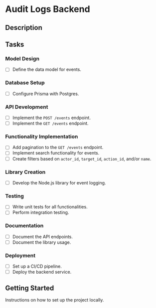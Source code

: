# Audit Logs Backend

## Description

## Tasks

### Model Design
- [ ] Define the data model for events.

### Database Setup
- [ ] Configure Prisma with Postgres.

### API Development
- [ ] Implement the `POST /events` endpoint.
- [ ] Implement the `GET /events` endpoint.

### Functionality Implementation
- [ ] Add pagination to the `GET /events` endpoint.
- [ ] Implement search functionality for events.
- [ ] Create filters based on `actor_id`, `target_id`, `action_id`, and/or `name`.

### Library Creation
- [ ] Develop the Node.js library for event logging.

### Testing
- [ ] Write unit tests for all functionalities.
- [ ] Perform integration testing.

### Documentation
- [ ] Document the API endpoints.
- [ ] Document the library usage.

### Deployment
- [ ] Set up a CI/CD pipeline.
- [ ] Deploy the backend service.

## Getting Started
Instructions on how to set up the project locally.

